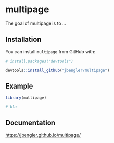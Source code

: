 
<!-- README.md is generated from README.Rmd. Please edit that file -->

# multipage

<!-- badges: start -->

<!-- badges: end -->

The goal of multipage is to …

## Installation

You can install `multipage` from GitHub with:

``` r
# install.packages("devtools")

devtools::install_github("jbengler/multipage")
```

## Example

``` r
library(multipage)

# bla
```

## Documentation

<https://jbengler.github.io/multipage/>
